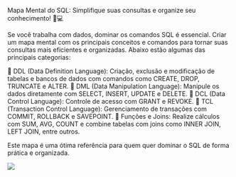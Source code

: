 Mapa Mental do SQL: Simplifique suas consultas e organize seu conhecimento! 🧠💻

Se você trabalha com dados, dominar os comandos SQL é essencial. Criar um mapa mental com os principais conceitos e comandos para tornar suas consultas mais eficientes e organizadas. Abaixo estão algumas das principais categorias:

🔹 DDL (Data Definition Language): Criação, exclusão e modificação de tabelas e bancos de dados com comandos como CREATE, DROP, TRUNCATE e ALTER.
🔹 DML (Data Manipulation Language): Manipule os dados diretamente com SELECT, INSERT, UPDATE e DELETE.
🔹 DCL (Data Control Language): Controle de acesso com GRANT e REVOKE.
🔹 TCL (Transaction Control Language): Gerenciamento de transações com COMMIT, ROLLBACK e SAVEPOINT.
🔹 Funções e Joins: Realize cálculos com SUM, AVG, COUNT e combine tabelas com joins como INNER JOIN, LEFT JOIN, entre outros.

Este mapa é uma ótima referência para quem quer dominar o SQL de forma prática e organizada.

<img src="https://github.com/user-attachments/assets/b7d940e5-baef-4e00-82ea-f35616643440">
